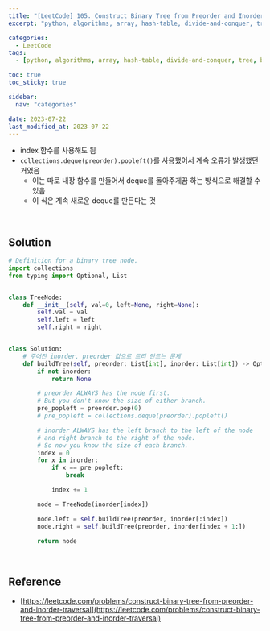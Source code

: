 ```yaml
---
title: "[LeetCode] 105. Construct Binary Tree from Preorder and Inorder Traversal (Python)"
excerpt: "python, algorithms, array, hash-table, divide-and-conquer, tree, binary-tree"

categories:
  - LeetCode
tags:
  - [python, algorithms, array, hash-table, divide-and-conquer, tree, binary-tree]

toc: true
toc_sticky: true

sidebar:
  nav: "categories"

date: 2023-07-22
last_modified_at: 2023-07-22
---
```


- index 함수를 사용해도 됨
- `collections.deque(preorder).popleft()`를 사용했어서 계속 오류가 발생했던 거였음
    - 이는 따로 내장 함수를 만들어서 deque를 돌아주게끔 하는 방식으로 해결할 수 있음
    - 이 식은 계속 새로운 deque를 만든다는 것

<br>

## Solution

```python
# Definition for a binary tree node.
import collections
from typing import Optional, List


class TreeNode:
    def __init__(self, val=0, left=None, right=None):
        self.val = val
        self.left = left
        self.right = right


class Solution:
    # 주어진 inorder, preorder 값으로 트리 만드는 문제
    def buildTree(self, preorder: List[int], inorder: List[int]) -> Optional[TreeNode]:
        if not inorder:
            return None

        # preorder ALWAYS has the node first.
        # But you don't know the size of either branch.
        pre_popleft = preorder.pop(0)
        # pre_popleft = collections.deque(preorder).popleft()

        # inorder ALWAYS has the left branch to the left of the node
        # and right branch to the right of the node.
        # So now you know the size of each branch.
        index = 0
        for x in inorder:
            if x == pre_popleft:
                break

            index += 1

        node = TreeNode(inorder[index])

        node.left = self.buildTree(preorder, inorder[:index])
        node.right = self.buildTree(preorder, inorder[index + 1:])

        return node
```

<br>

## Reference

- [https://leetcode.com/problems/construct-binary-tree-from-preorder-and-inorder-traversal](https://leetcode.com/problems/construct-binary-tree-from-preorder-and-inorder-traversal)